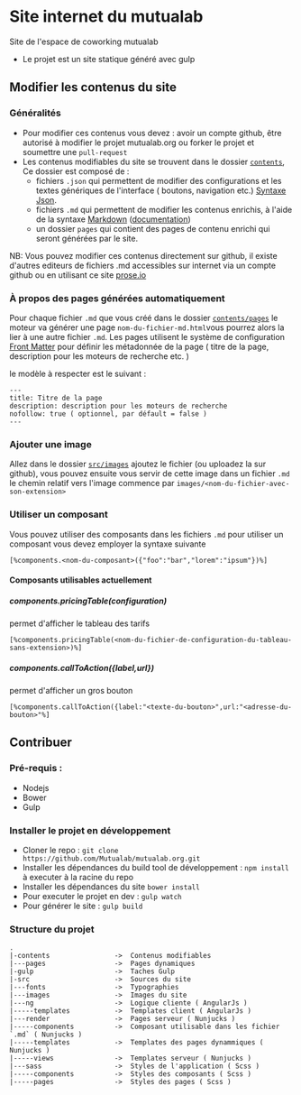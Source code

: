 # Site internet du mutualab

Site de l'espace de coworking mutualab

 - Le projet est un site statique généré avec gulp




## Modifier les contenus du site
### Généralités 
 - Pour modifier ces contenus vous devez : avoir un compte github, être autorisé à modifier le projet mutualab.org ou forker le projet et soumettre une `pull-request` 
 - Les contenus modifiables du site se trouvent dans le dossier [`contents`](contents/), 
  Ce dossier est composé de :
    - fichiers `.json` qui permettent de modifier des configurations et les textes génériques de l'interface ( boutons, navigation etc.) [Syntaxe Json](https://en.wikipedia.org/wiki/JSON#Example).
    - fichiers `.md` qui permettent de modifier les contenus enrichis, à l'aide de la syntaxe [Markdown](https://fr.wikipedia.org/wiki/Markdown) ([documentation](https://guides.github.com/features/mastering-markdown/#examples))
    - un dossier `pages` qui contient des pages de contenu enrichi qui seront générées par le site.


 NB: Vous pouvez modifier ces contenus directement sur github, il existe d'autres editeurs de fichiers .md accessibles sur internet via un compte github ou en utilisant ce site [prose.io](http://prose.io)

### À propos des pages générées automatiquement
Pour chaque fichier `.md` que vous créé dans le dossier [`contents/pages`](contents/pages/) le moteur va générer une page `nom-du-fichier-md.html`vous pourrez alors la lier à une autre fichier `.md`.
Les pages utilisent le système de configuration [Front Matter](https://jekyllrb.com/docs/frontmatter/) pour définir les métadonnée de la page ( titre de la page, description pour les moteurs de recherche etc. )

le modèle à respecter est le suivant :
```
---
title: Titre de la page
description: description pour les moteurs de recherche
nofollow: true ( optionnel, par défault = false )
---
```

### Ajouter une image
Allez dans le dossier [`src/images`](src/images/) ajoutez le fichier (ou uploadez la sur github), vous pouvez ensuite vous servir de cette image dans un fichier `.md` 
le chemin relatif vers l'image commence par `images/<nom-du-fichier-avec-son-extension>`

### Utiliser un composant
Vous pouvez utiliser des composants dans les fichiers `.md` pour utiliser un composant vous devez employer la syntaxe suivante
```
[%components.<nom-du-composant>({"foo":"bar","lorem":"ipsum"})%]
```

#### Composants utilisables actuellement
##### components.pricingTable(configuration)
permet d'afficher le tableau des tarifs
```
[%components.pricingTable(<nom-du-fichier-de-configuration-du-tableau-sans-extension>)%]
```

##### components.callToAction({label,url})
permet d'afficher un gros bouton 
```
[%components.callToAction({label:"<texte-du-bouton>",url:"<adresse-du-bouton>"%]
```


## Contribuer

### Pré-requis : 
  - Nodejs
  - Bower
  - Gulp


### Installer le projet en développement
 - Cloner le repo : `git clone https://github.com/Mutualab/mutualab.org.git`
 - Installer les dépendances du build tool de développement :  `npm install` à executer à la racine du repo
 - Installer les dépendances du site `bower install`
 - Pour executer le projet en dev :  `gulp watch`
 - Pour générer le site :  `gulp build`

### Structure du projet

```
.
|-contents                ->  Contenus modifiables 
|---pages                 ->  Pages dynamiques
|-gulp                    ->  Taches Gulp
|-src                     ->  Sources du site
|---fonts                 ->  Typographies
|---images                ->  Images du site 
|---ng                    ->  Logique cliente ( AngularJs )
|-----templates           ->  Templates client ( AngularJs )
|---render                ->  Pages serveur ( Nunjucks )
|-----components          ->  Composant utilisable dans les fichier `.md` ( Nunjucks )
|-----templates           ->  Templates des pages dynammiques ( Nunjucks )
|-----views               ->  Templates serveur ( Nunjucks )
|---sass                  ->  Styles de l'application ( Scss )
|-----components          ->  Styles des composants ( Scss )
|-----pages               ->  Styles des pages ( Scss )
```



